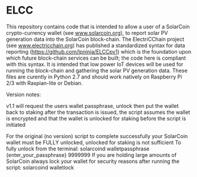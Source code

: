 # ELCC

This repository contains code that is intended to allow a user of a SolarCoin crypto-currency wallet (see www.solarcoin.org), to report solar PV generation data into the SolarCoin block-chain.  The ElectriCChain project (see www.electricchain.org) has published a standardized syntax for data reporting (https://github.com/lpninja/ELCCpv1) which is the foundation upon which future block-chain services can be built; the code here is compliant with this syntax.
It is intended that low power IoT devices will be used for running the block-chain and gathering the solar PV generation data.  These files are curently in Python 2.7 and should work natively on Raspberry Pi 2/3 with Raspian-lite or Debian. 


Version notes:

  v1.1 will request the users wallet passphrase, unlock then put the wallet back to staking after the transaction is issued, the  script assumes the wallet is encrypted and that the wallet is unlocked for staking before the script is initiated

  For the original (no version) script to complete successfully your SolarCoin wallet must be FULLY unlocked, unlocked for staking is not sufficient
    To fully unlock from the terminal: solarcoind walletpassphrase {enter_your_passphrase} 9999999
    If you are holding large amounts of SolarCoin always lock your wallet for security reasons after running the script: solarcoind walletlock
